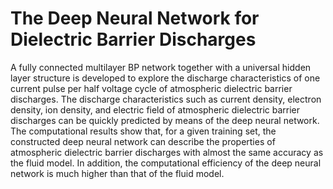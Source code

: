  # The Deep Neural Network for Dielectric Barrier Discharges

A fully connected multilayer BP network together with a universal hidden layer structure is developed to explore the discharge characteristics of one current pulse per half voltage cycle of atmospheric dielectric barrier discharges. The discharge characteristics such as current density, electron density, ion density, and electric field of atmospheric dielectric barrier discharges can be quickly predicted by means of the deep neural network. The computational results show that, for a given training set, the constructed deep neural network can describe the properties of atmospheric dielectric barrier discharges with almost the same accuracy as the fluid model. In addition, the computational efficiency of the deep neural network is much higher than that of the fluid model. 
